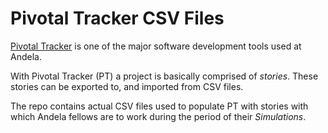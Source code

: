 # Pivotal Tracker CSV Files

[Pivotal Tracker](https://www.pivotaltracker.com/) is one of the major software development tools used at Andela.

With Pivotal Tracker (PT) a project is basically comprised of *stories*. These stories can be exported to, and imported from CSV files.

The repo contains actual CSV files used to populate PT with stories with which Andela fellows are to work during the period of their *Simulations*.